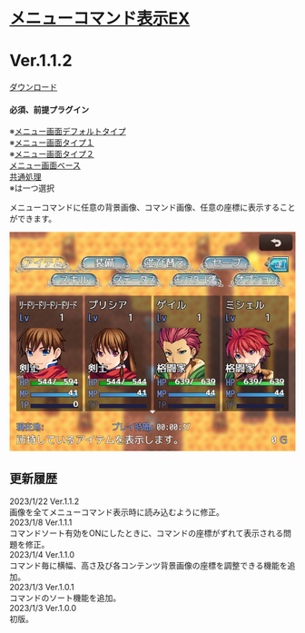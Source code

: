 # [メニューコマンド表示EX](https://raw.githubusercontent.com/nuun888/MZ/master/NUUN_MenuCommandEX.js)
# Ver.1.1.2
[ダウンロード](https://raw.githubusercontent.com/nuun888/MZ/master/NUUN_MenuCommandEX.js)
#### 必須、前提プラグイン
※[メニュー画面デフォルトタイプ](https://github.com/nuun888/MZ/blob/master/README/MenuScreen_default.md)   
※[メニュー画面タイプ１](https://github.com/nuun888/MZ/blob/master/README/MenuScreen.md)  
※[メニュー画面タイプ２](https://github.com/nuun888/MZ/blob/master/README/MenuScreen_2.md)  
[メニュー画面ベース](https://raw.githubusercontent.com/nuun888/MZ/master/NUUN_MenuScreenEXBase.js)  
[共通処理](https://github.com/nuun888/MZ/blob/master/README/Base.md)  
※は一つ選択  

メニューコマンドに任意の背景画像、コマンド画像、任意の座標に表示することができます。  
  
![画像](img/MenuCommandEX1.png)   

## 更新履歴
2023/1/22 Ver.1.1.2  
画像を全てメニューコマンド表示時に読み込むように修正。  
2023/1/8 Ver.1.1.1  
コマンドソート有効をONにしたときに、コマンドの座標がずれて表示される問題を修正。  
2023/1/4 Ver.1.1.0  
コマンド毎に横幅、高さ及び各コンテンツ背景画像の座標を調整できる機能を追加。  
2023/1/3 Ver.1.0.1  
コマンドのソート機能を追加。  
2023/1/3 Ver.1.0.0  
初版。  
